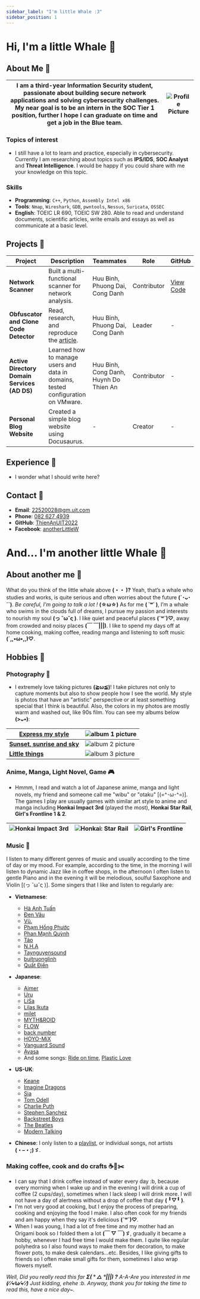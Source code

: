 ```yaml
---
sidebar_label: "I'm little Whale :3"
sidebar_position: 1
---
```


# Hi, I'm a little Whale 🐳

## About Me 📝

| I am a **third-year Information Security student**, passionate about building secure network applications and solving cybersecurity challenges. My near goal is to be an intern in the **SOC Tier 1** position, further I hope I can graduate on time and get a job in the Blue team. | ![Profile Picture](../static/img/avt.jpg) |
| ------------------------------------------------------------------------------------------------------------------------------------------------------------------------------------------------------------------------------------------------------------------------------------- | ----------------------------------------- |

### Topics of interest

- I still have a lot to learn and practice, especially in cybersecurity. Currently I am researching about topics such as **IPS/IDS**, **SOC Analyst** and **Threat Intelligence**. I would be happy if you could share with me your knowledge on this topic.

### Skills

- **Programming**: `C++`, `Python`, `Assembly Intel x86`
- **Tools**: `Nmap`, `Wireshark`, `GDB`, `pwntools`, `Nessus`, `Suricata`, `OSSEC`
- **English**: TOEIC LR 690, TOEIC SW 280. Able to read and understand documents, scientific articles, write emails and essays as well as communicate at a basic level.

## Projects 🚀

| **Project**                                  | **Description**                                                                                            | **Teammates**                          | **Role**    | **GitHub**                                       |
| -------------------------------------------- | ---------------------------------------------------------------------------------------------------------- | -------------------------------------- | ----------- | ------------------------------------------------ |
| **Network Scanner**                          | Built a multi-functional scanner for network analysis.                                                     | Huu Binh, Phuong Dai, Cong Danh        | Contributor | [View Code](https://github.com/fuondai/Adab_net) |
| **Obfuscator and Clone Code Detector**       | Read, research, and reproduce the [article](https://link.springer.com/article/10.1186/s42400-023-00148-x). | Huu Binh, Phuong Dai, Cong Danh        | Leader      | -                                                |
| **Active Directory Domain Services (AD DS)** | Learned how to manage users and data in domains, tested configuration on VMware.                           | Huu Binh, Cong Danh, Huynh Do Thien An | Contributor | -                                                |
| **Personal Blog Website**                    | Created a simple blog website using Docusaurus.                                                            | -                                      | Creator     | -                                                |

## Experience 💼

- I wonder what I should write here?

## Contact 📧

- **Email**: [22520028@gm.uit.com](mailto:22520028@gm.uit.com)
- **Phone**: [082 627 4939](tel:0826274939)
- **GitHub**: [ThienAnUIT2022](https://github.com/ThienAnUIT2022)
- **Facebook**: [anotherLittleW](https://www.facebook.com/anotherLittleW/)

# And... I'm another little Whale 🐋

## About another me 🌟

What do you think of the little whale above **(・・ )?** Yeah, that’s a whale who studies and works, is quite serious and often worries about the future **(´･ᴗ･ ``)**.
_Be careful, I’m going to talk a lot !_ **(☆ω☆)**
As for me **( ˙꒳​˙ )**, I’m a whale who swims in the clouds full of dreams, I pursue my passion and interests to nourish my soul **(っ ˘ω˘ς )**. I like quiet and peaceful places **(´꒳`)♡**, away from crowded and noisy places **(￣ ￣|||)**. I like to spend my days off at home cooking, making coffee, reading manga and listening to soft music **(´,,•ω•,,)♡**.

## Hobbies 🎨

### Photography 📸

- I extremely love taking pictures **(≧ω≦)**! I take pictures not only to capture moments but also to show people how I see the world. My style is photos that have an "artistic" perspective or at least something special that I think is beautiful. Also, the colors in my photos are mostly warm and washed out, like 90s film. You can see my albums below **(>ᴗ•)**:

| [**Express my style**](https://photos.app.goo.gl/4GTPRujA9zrrcCUm7)        | ![album 1 picture](../static/img/album1.jpeg) |
| -------------------------------------------------------------------------- | --------------------------------------------- |
| [**Sunset, sunrise and sky**](https://photos.app.goo.gl/agoiGqvec9zY8Ryr7) | ![album 2 picture](../static/img/album2.jpg)  |
| [**Little things**](https://photos.app.goo.gl/Kd4wNjfe21ocNhZA7)           | ![album 3 picture](../static/img/album3.jpg)  |

### Anime, Manga, Light Novel, Game 🎮

- Hmmm, I read and watch a lot of Japanese anime, manga and light novels, my friend and someone call me "wibu" or "otaku" [(=^･ω･^=)]. The games I play are usually games with similar art style to anime and manga including **Honkai Impact 3rd** (played the most), **Honkai Star Rail**, **Girl's Frontline 1 & 2**.

| ![Honkai Impact 3rd](../static/img/hi3.png) | ![Honkai: Star Rail](../static/img/hsr.jpg) | ![Girl's Frontline](../static/img/gfl.jpg) |
| ------------------------------------------- | ------------------------------------------- | ------------------------------------------ |

### Music 🎵

I listen to many different genres of music and usually according to the time of day or my mood. For example, according to the time, in the morning I will listen to dynamic Jazz like in coffee shops, in the afternoon I often listen to gentle Piano and in the evening it will be melodious, soulful Saxophone and Violin [(っ ˘ω˘ς )]. Some singers that I like and listen to regularly are:

- **Vietnamese**:

  - [Hà Anh Tuấn](https://open.spotify.com/artist/3FwYnbtGNt8hJfjNuOfpeG?si=ZMRAxw5mRTyzI0KipYcVQQ)
  - [Đen Vâu](https://open.spotify.com/artist/1LEtM3AleYg1xabW6CRkpi?si=P9neKjJORrSzMzdN9DG1UQ)
  - [Vũ.](https://open.spotify.com/artist/57g2v7gJZepcwsuwssIfZs?si=YW_EbcrVRvyiloqYhd9eAw)
  - [Phạm Hồng Phước](https://open.spotify.com/artist/2DpuPZSraeVoLMKV5QJj7y?si=fPOvGN21R3mCw3AfZhyAAA)
  - [Phan Mạnh Quỳnh](https://open.spotify.com/artist/0aNyWetkjBvIdZvJY00yEa?si=jyhxXkXsQJOBiEqN2Gea8Q)
  - [Táo](https://open.spotify.com/artist/23xCr75lKvnFvKi8ImHE7S?si=VUG0SvfoRPmQxy2Ccz-WZw)
  - [N.H.A](https://open.spotify.com/artist/0y8J897IGMESNbBqCpHXH9?si=2AjTbQleQzitXwUGaZue2Q)
  - [Taynguyensound](https://open.spotify.com/artist/5ayWRfrcpObgDDlzheJ2Gr?si=yzjBh7nmSFe1Zi07p9fwAQ)
  - [buitruonglinh](https://open.spotify.com/artist/7Cp2hGcriAaDUAWpXnSEwm?si=mUzlxJH_QrGNhVLvTBu3bQ)
  - [Quất Điền](https://open.spotify.com/artist/60tTfNCdp802Z5ot9BD8BL?si=-ZyznhCbT7GZ20RMw5ivhg)

- **Japanese**:

  - [Aimer](https://open.spotify.com/artist/0bAsR2unSRpn6BQPEnNlZm?si=aAcXeuSjSdmZ2B2Fjz7CZw)
  - [Uru](https://open.spotify.com/artist/6le80R1opKnTlP4o3KvA2k?si=X1S2RN3rT_GVmhUBDK35nA)
  - [LiSa](https://open.spotify.com/artist/0blbVefuxOGltDBa00dspv?si=i5JDPw5rSfCQLWDY6s8vRw)
  - [Lilas Ikuta](https://open.spotify.com/artist/1qM11R4ylJyQiPJ0DffE9z?si=pvWCsWnrTtG1LrEV6Sqi1g)
  - [milet](https://open.spotify.com/artist/45ft4DyTCEJfQwTBHXpdhM?si=vKIJT2O8TQGLmbfCe6FHIw)
  - [MYTH&ROID](https://open.spotify.com/artist/1NRrtMvT3o1TI6I8XCuweq?si=ChXmpz4lQRKnI7cCwPevNg)
  - [FLOW](https://open.spotify.com/artist/3w2HqkKa6upwuXEULtGvnY?si=nasvWiomShaJqWAuUqWKzQ)
  - [back number](https://open.spotify.com/artist/6rs1KAoQnFalSqSU4LTh8g?si=8vfzKGZhSKWeBdjQbSUo-A)
  - [HOYO-MiX](https://open.spotify.com/artist/2YvlK6lKiKVjXxsjvNbnqg?si=EFCh3k84Q3aQB_n4ZoNNhA)
  - [Vanguard Sound](https://open.spotify.com/artist/5A1EDnSFUMMfYX6XMBFNj6?si=wYUX1pXdQc6Xibj14LRYxg)
  - [Ayasa](https://open.spotify.com/artist/2Vw8ZOGpNopFlzMialk6LN?si=gKPKc0S5Req2fy49Ip-Cig)
  - And some songs: [Ride on time](https://open.spotify.com/track/78032GHRcUBBCFxpRBQcnH?si=c102e6d585f649b4), [Plastic Love](https://open.spotify.com/track/7rU6Iebxzlvqy5t857bKFq?si=939c8226aa724b65)

- **US-UK**:

  - [Keane](https://open.spotify.com/artist/53A0W3U0s8diEn9RhXQhVz?si=7udsanpmSryDAU8bXGwGIw)
  - [Imagine Dragons](https://open.spotify.com/artist/53XhwfbYqKCa1cC15pYq2q?si=Z50qK021TmyU_lgoLb4x9g)
  - [Sia](https://open.spotify.com/artist/5WUlDfRSoLAfcVSX1WnrxN?si=wx7LEvw3Sm-wAoav73PiPg)
  - [Tom Odell](https://open.spotify.com/artist/2txHhyCwHjUEpJjWrEyqyX?si=3hPeJyuKRhO4Unc_2NWy9g)
  - [Charlie Puth](https://open.spotify.com/artist/6VuMaDnrHyPL1p4EHjYLi7?si=7IK6pHhjR664nvzwtSkMVQ)
  - [Stephen Sanchez](https://open.spotify.com/artist/5XKFrudbV4IiuE5WuTPRmT?si=wQ6BAFbQTii783SiIwECpg)
  - [Backstreet Boys](https://open.spotify.com/artist/5rSXSAkZ67PYJSvpUpkOr7?si=qo-3nv4kRfGtrVzPr0NMqw)
  - [The Beatles](https://open.spotify.com/artist/3WrFJ7ztbogyGnTHbHJFl2?si=X5-8F5aCRo-Z-v68XU91gA)
  - [Modern Talking](https://open.spotify.com/artist/79bxUQsBIXO8nVLB9fYKf7?si=3HsfcU0YTxuXIiZkI9eYcQ)

- **Chinese**: I only listen to a [playlist](https://open.spotify.com/playlist/46zSNsov21rnxMZVbFZjzA?si=1d0558c753a347bd), or individual songs, not artists **(・–・;)ゞ**.

### Making coffee, cook and do crafts ☕🍳✂️

- I can say that I drink coffee instead of water every day :b, because every morning when I wake up and in the evening I will drink a cup of coffee (2 cups/day), sometimes when I lack sleep I will drink more. I will not have a day of alertness without a drop of coffee that day **( ╹▽╹ )**.
- I'm not very good at cooking, but I enjoy the process of preparing, cooking and enjoying the food I make. I also often cook for my friends and am happy when they say it's delicious **(´꒳`)♡**.
- When I was young, I had a lot of free time and my mother had an Origami book so I folded them a lot **(￣ ▽ ￣)ゞ**, gradually it became a hobby, whenever I had free time I would make them. I quite like regular polyhedra so I also found ways to make them for decoration, to make flower pots, to make desk calendars...etc. Besides, I like giving gifts to friends so I often make small gifts for them, sometimes I also wrap flowers myself.

_Well, Did you really read this far **Σ( ° △ °|||) ?** A-A-Are you interested in me **(⁄ ⁄•⁄ω⁄•⁄ ⁄)** Just kidding, ehehe :b. Anyway, thank you for taking the time to read this, have a nice day~._
